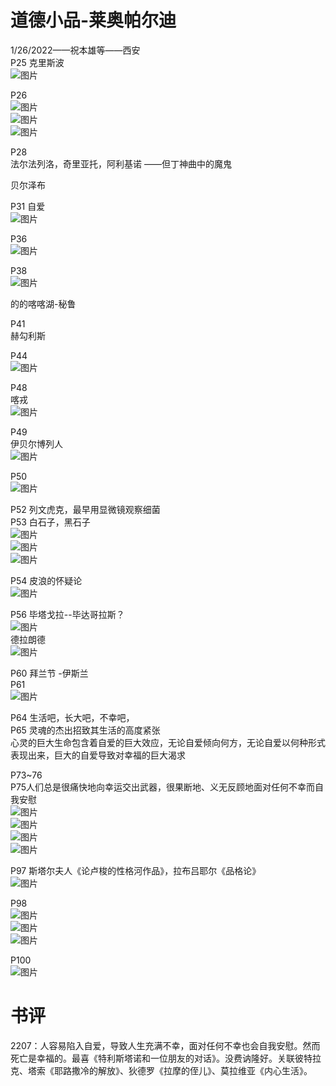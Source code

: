 # 道德小品-莱奥帕尔迪
1/26/2022——祝本雄等——西安  
P25 克里斯波  
![图片](https://user-images.githubusercontent.com/84896436/151693159-657e77bf-f1a2-4713-8233-47dc10707ff5.png)

P26  
![图片](https://user-images.githubusercontent.com/84896436/151693164-dcc0791c-4140-4ac9-8095-b48c257a901b.png)  
![图片](https://user-images.githubusercontent.com/84896436/151693171-41c60b64-43eb-4265-b472-3d754f2d0df5.png)  
![图片](https://user-images.githubusercontent.com/84896436/151693180-7b6e1680-1a0e-4df3-9e78-5587551b3903.png)  

P28  
法尔法列洛，奇里亚托，阿利基诺  ——但丁神曲中的魔鬼  

贝尔泽布   

P31 自爱    
![图片](https://user-images.githubusercontent.com/84896436/151693194-6648eaac-518a-4e79-86c1-6c896367fdb3.png)  

P36  
![图片](https://user-images.githubusercontent.com/84896436/151693210-df995efe-064a-44bc-94c8-bae1c3206593.png)  

P38    
![图片](https://user-images.githubusercontent.com/84896436/151693212-eab83058-e2ac-4123-80cc-309eb8dd4be0.png)  

的的喀喀湖-秘鲁

P41  
赫勾利斯  

P44  
![图片](https://user-images.githubusercontent.com/84896436/151693227-a663e1a2-5641-4e89-b9c3-0412da5bff22.png)  

P48  
喀戎  
![图片](https://user-images.githubusercontent.com/84896436/151693237-1505c785-6d91-4d84-a8ad-f20b58241624.png)  

P49  
伊贝尔博列人  
![图片](https://user-images.githubusercontent.com/84896436/151693243-10d55f3b-0a42-46de-be18-c8e4c6467888.png)
  
P50    
![图片](https://user-images.githubusercontent.com/84896436/151693261-e132b6db-6543-4b67-82ea-313d80128670.png)

P52 列文虎克，最早用显微镜观察细菌  
P53 白石子，黑石子    
![图片](https://user-images.githubusercontent.com/84896436/151693526-14fd3612-de1b-4c09-aaff-ca30e94ab8a9.png)  
![图片](https://user-images.githubusercontent.com/84896436/151693544-bbc8f20d-41f6-45c4-9393-e0c1910ee957.png)  
![图片](https://user-images.githubusercontent.com/84896436/151693554-334946a5-8f9c-494c-8cde-a8db40f026ec.png)  

P54 皮浪的怀疑论  
![图片](https://user-images.githubusercontent.com/84896436/151693275-00de0e3e-e078-4338-8ec3-b887f39bf250.png)

P56 毕塔戈拉--毕达哥拉斯？  
![图片](https://user-images.githubusercontent.com/84896436/151693291-3744b7ad-053f-41bb-ba7f-2f0ebf36995b.png)  
德拉朗德   
![图片](https://user-images.githubusercontent.com/84896436/151693302-628ce2f0-e64d-4119-bd92-050bc0780c9b.png)

P60  拜兰节  -伊斯兰  
P61   
![图片](https://user-images.githubusercontent.com/84896436/151693311-9f7d9d55-81bd-44de-a20a-d422038c79b6.png)

P64 生活吧，长大吧，不幸吧，  
P65  灵魂的杰出招致其生活的高度紧张  
心灵的巨大生命包含着自爱的巨大效应，无论自爱倾向何方，无论自爱以何种形式表现出来，巨大的自爱导致对幸福的巨大渴求  

P73~76    
P75人们总是很痛快地向幸运交出武器，很果断地、义无反顾地面对任何不幸而自我安慰  
![图片](https://user-images.githubusercontent.com/84896436/151693338-2e851814-054f-4ff9-9fa3-000439bc8ba2.png)  
![图片](https://user-images.githubusercontent.com/84896436/151693367-bf23b1a9-cc81-4bea-b0f8-44ff3608f866.png)  
![图片](https://user-images.githubusercontent.com/84896436/151693373-d3677a10-3622-4a53-95e1-5b0ec59ca2cf.png)  
![图片](https://user-images.githubusercontent.com/84896436/151693382-74c84c0a-4869-4797-aa4c-376acaea7d4b.png)

P97 斯塔尔夫人《论卢梭的性格河作品》，拉布吕耶尔《品格论》   
![图片](https://user-images.githubusercontent.com/84896436/151693395-2f04df96-3d40-49b6-9c1a-ef01d8a273ac.png)

P98  
![图片](https://user-images.githubusercontent.com/84896436/151693434-43e30482-8d19-4ce3-a015-d16f2ad72380.png)  
![图片](https://user-images.githubusercontent.com/84896436/151693441-459d1e5f-5c48-47ff-bf77-f723760a2ae6.png)  
![图片](https://user-images.githubusercontent.com/84896436/151693445-a1d7d52f-849d-4efb-b57c-0a7f636a1d7e.png)

P100  
![图片](https://user-images.githubusercontent.com/84896436/151693451-f4519119-33dd-4e7f-b7d1-84158ef32292.png)

# 书评  
2207：人容易陷入自爱，导致人生充满不幸，面对任何不幸也会自我安慰。然而死亡是幸福的。最喜《特利斯塔诺和一位朋友的对话》。没费讷隆好。关联彼特拉克、塔索《耶路撒冷的解放》、狄德罗《拉摩的侄儿》、莫拉维亚《内心生活》。

